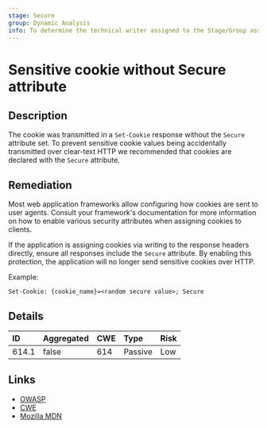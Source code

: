 ```yaml
---
stage: Secure
group: Dynamic Analysis
info: To determine the technical writer assigned to the Stage/Group associated with this page, see https://about.gitlab.com/handbook/product/ux/technical-writing/#assignments
---
```


# Sensitive cookie without Secure attribute

## Description

The cookie was transmitted in a `Set-Cookie` response without the `Secure` attribute set.
To prevent sensitive cookie values being accidentally transmitted over clear-text HTTP we
recommended that cookies are declared with the `Secure` attribute.

## Remediation

Most web application frameworks allow configuring how cookies are sent to user agents. Consult your framework's
documentation for more information on how to enable various security attributes when assigning cookies to clients.

If the application is assigning cookies via writing to the response headers directly, ensure all responses include
the `Secure` attribute. By enabling this protection, the application will no longer send sensitive cookies over
HTTP.

Example:

```http
Set-Cookie: {cookie_name}=<random secure value>; Secure
```

## Details

| ID | Aggregated | CWE | Type | Risk |
|:---|:--------|:--------|:--------|:--------|
| 614.1 | false | 614 | Passive | Low |

## Links

- [OWASP](https://owasp.org/www-community/controls/SecureCookieAttribute)
- [CWE](https://cwe.mitre.org/data/definitions/614.html)
- [Mozilla MDN](https://developer.mozilla.org/en-US/docs/Web/HTTP/Cookies#restrict_access_to_cookies)
